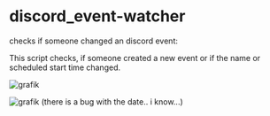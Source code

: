 # discord_event-watcher
checks if someone changed an discord event:

This script checks, if someone created a new event or if the name or scheduled start time changed. 

![grafik](https://user-images.githubusercontent.com/83031404/152676723-a51cd068-d5f4-409c-a23f-035ad19ca9c1.png)

![grafik](https://user-images.githubusercontent.com/83031404/152676753-f2e3b589-22ae-4a67-b1cb-3e0aa2473d15.png)
(there is a bug with the date.. i know...) 
